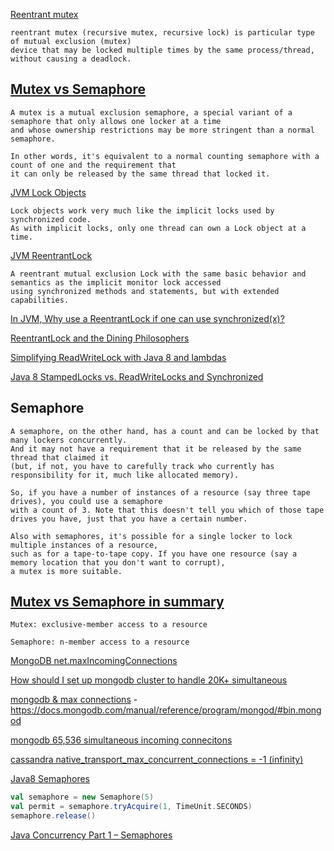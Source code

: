 [Reentrant mutex](https://en.wikipedia.org/wiki/Reentrant_mutex)

```
reentrant mutex (recursive mutex, recursive lock) is particular type of mutual exclusion (mutex) 
device that may be locked multiple times by the same process/thread, without causing a deadlock.
```

[Mutex vs Semaphore](http://stackoverflow.com/questions/4039899/when-should-we-use-mutex-and-when-should-we-use-semaphore)
----------------------

```
A mutex is a mutual exclusion semaphore, a special variant of a semaphore that only allows one locker at a time 
and whose ownership restrictions may be more stringent than a normal semaphore.

In other words, it's equivalent to a normal counting semaphore with a count of one and the requirement that 
it can only be released by the same thread that locked it.
```


[JVM Lock Objects](https://docs.oracle.com/javase/tutorial/essential/concurrency/newlocks.html)

```
Lock objects work very much like the implicit locks used by synchronized code. 
As with implicit locks, only one thread can own a Lock object at a time.
```

[JVM ReentrantLock](https://docs.oracle.com/javase/7/docs/api/java/util/concurrent/locks/ReentrantLock.html)

```
A reentrant mutual exclusion Lock with the same basic behavior and semantics as the implicit monitor lock accessed 
using synchronized methods and statements, but with extended capabilities.
```

[In JVM, Why use a ReentrantLock if one can use synchronized(x)?](http://stackoverflow.com/a/11821900/432903)

[ReentrantLock and the Dining Philosophers](https://dzone.com/articles/reentrantlock-and-dining-philo)

[Simplifying ReadWriteLock with Java 8 and lambdas](http://www.nurkiewicz.com/2014/03/simplifying-readwritelock-with-java-8.html)

[Java 8 StampedLocks vs. ReadWriteLocks and Synchronized](http://blog.takipi.com/java-8-stampedlocks-vs-readwritelocks-and-synchronized/)

Semaphore
---------

```
A semaphore, on the other hand, has a count and can be locked by that many lockers concurrently. 
And it may not have a requirement that it be released by the same thread that claimed it 
(but, if not, you have to carefully track who currently has responsibility for it, much like allocated memory).

So, if you have a number of instances of a resource (say three tape drives), you could use a semaphore 
with a count of 3. Note that this doesn't tell you which of those tape drives you have, just that you have a certain number.

Also with semaphores, it's possible for a single locker to lock multiple instances of a resource, 
such as for a tape-to-tape copy. If you have one resource (say a memory location that you don't want to corrupt), 
a mutex is more suitable.
```

[Mutex vs Semaphore in summary](http://stackoverflow.com/a/40282/432903)
--------

```
Mutex: exclusive-member access to a resource

Semaphore: n-member access to a resource
```


[MongoDB net.maxIncomingConnections](https://docs.mongodb.com/manual/reference/configuration-options/#net.maxIncomingConnections)

[How should I set up mongodb cluster to handle 20K+ simultaneous](http://stackoverflow.com/a/7867693/432903)

[mongodb & max connections](http://stackoverflow.com/a/8439729/432903) - https://docs.mongodb.com/manual/reference/program/mongod/#bin.mongod

[mongodb 65,536 simultaneous incoming connecitons](https://docs.mongodb.com/manual/reference/configuration-options/#net.maxIncomingConnections)

[cassandra native_transport_max_concurrent_connections = -1 (infinity)](http://docs.datastax.com/en/cassandra/2.1/cassandra/configuration/configCassandra_yaml_r.html?scroll=reference_ds_qfg_n1r_1k__native_transport_max_threads)

[Java8 Semaphores](http://winterbe.com/posts/2015/04/30/java8-concurrency-tutorial-synchronized-locks-examples/)

```scala
val semaphore = new Semaphore(5)
val permit = semaphore.tryAcquire(1, TimeUnit.SECONDS)
semaphore.release()
```

[Java Concurrency Part 1 – Semaphores](http://www.obsidianscheduler.com/blog/java-concurrency-part-1-semaphores/)